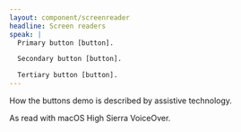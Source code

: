 ```yaml
---
layout: component/screenreader
headline: Screen readers
speak: |
  Primary button [button].

  Secondary button [button].

  Tertiary button [button].
---
```



How the buttons demo is described by assistive technology.

As read with macOS High Sierra VoiceOver.
